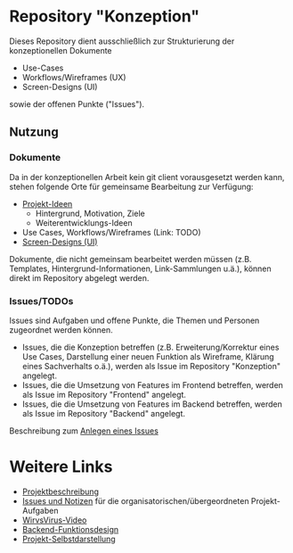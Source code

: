 # Repository "Konzeption"

Dieses Repository dient ausschließlich zur Strukturierung der konzeptionellen Dokumente
* Use-Cases
* Workflows/Wireframes (UX)
* Screen-Designs (UI)

sowie der offenen Punkte ("Issues").

## Nutzung

### Dokumente
Da in der konzeptionellen Arbeit kein git client vorausgesetzt werden kann, stehen folgende Orte für gemeinsame Bearbeitung zur Verfügung:

* [Projekt-Ideen](https://docs.google.com/document/d/1dTdHx2n1XvYyQBmdRM4_tAG2lzwAAaEsX16C0VvjpQc/edit#)
    * Hintergrund, Motivation, Ziele
    * Weiterentwicklungs-Ideen
* Use Cases, Workflows/Wireframes (Link: TODO)
* [Screen-Designs (UI)](https://drive.google.com/drive/folders/1J9gG9F81RqCNZqr7u3pXlBzgGf4O4att)

Dokumente, die nicht gemeinsam bearbeitet werden müssen (z.B. Templates, Hintergrund-Informationen, Link-Sammlungen u.ä.), können direkt im Repository abgelegt werden.

### Issues/TODOs

Issues sind Aufgaben und offene Punkte, die Themen und Personen zugeordnet werden können. 

* Issues, die die Konzeption betreffen (z.B. Erweiterung/Korrektur eines Use Cases, Darstellung einer neuen Funktion als Wireframe, Klärung eines Sachverhalts o.ä.), werden als Issue im Repository "Konzeption" angelegt.
* Issues, die die Umsetzung von Features im Frontend betreffen, werden als Issue im Repository "Frontend" angelegt.
* Issues, die die Umsetzung von Features im Backend betreffen, werden als Issue im Repository "Backend" angelegt.

Beschreibung zum [Anlegen eines Issues](https://github.com/WirVsVirus-Supermarket-App/Konzeption/blob/master/Anleitung%20Anlegen%20Issue.jpg)

# Weitere Links
* [Projektbeschreibung](https://github.com/orgs/WirVsVirus-Supermarket-App/projects)
* [Issues und Notizen](https://github.com/orgs/WirVsVirus-Supermarket-App/projects/1) für die organisatorischen/übergeordneten Projekt-Aufgaben
* [WirvsVirus-Video](https://www.youtube.com/watch?v=B2kylJ4NrDM&feature=youtu.be)
* [Backend-Funktionsdesign](https://limnu.com/d/draw.html?b=B_iTgddo0EQcG5Y6&)
* [Projekt-Selbstdarstellung](https://devpost.com/software/17_supermarket_app)
